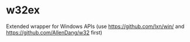 # w32ex
Extended wrapper for Windows APIs (use https://github.com/lxn/win/ and https://github.com/AllenDang/w32 first)

